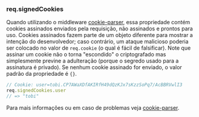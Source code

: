 <h3 id='req.signedCookies'>req.signedCookies</h3>

Quando utilizando o middleware [cookie-parser](https://www.npmjs.com/package/cookie-parser), essa propriedade
contém cookies assinados enviados pela requisição, não assinados e prontos para uso. Cookies assinados
fazem parte de um objeto diferente para mostrar a intenção do desenvolvedor; caso contrário, um ataque
malicioso poderia ser colocado no valor de `req.cookie` (o qual é fácil de falsificar). Note que assinar
um cookie não o torna "escondido" o criptografado mas simplesmente previne a adulteração (porque o segredo
usado para a assinatura é privado). Se nenhum cookie assinado for enviado, o valor padrão da propriedade é `{}`.

~~~js
// Cookie: user=tobi.CP7AWaXDfAKIRfH49dQzKJx7sKzzSoPq7/AcBBRVwlI3
req.signedCookies.user
// => "tobi"
~~~

Para mais informações ou em caso de problemas veja [cookie-parser](https://github.com/expressjs/cookie-parser).
